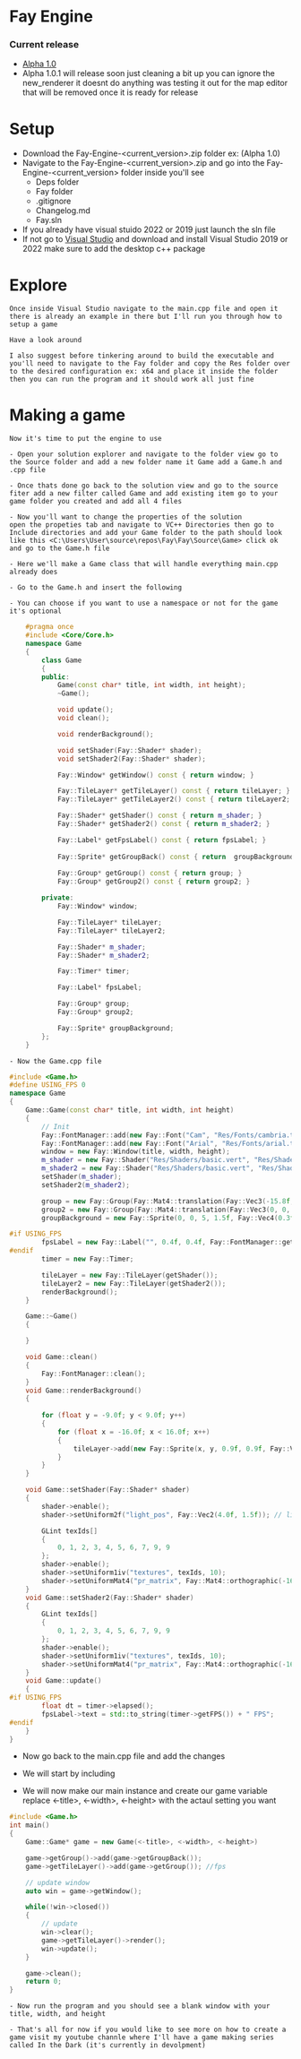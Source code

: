 # Fay Engine

### Current release
 - [Alpha 1.0](https://github.com/Roberto341/Fay-Engine/tree/a.1.0)
- Alpha 1.0.1 will release soon just cleaning a bit up you can ignore the new_renderer it doesnt do anything was testing it out for the map editor that will be removed once it is ready for release
# Setup
- Download the Fay-Engine-<current_version>.zip folder ex: (Alpha 1.0)
- Navigate to the Fay-Engine-<current_version>.zip and go into the Fay-Engine-<current_version> folder inside you'll see
    - Deps folder
    - Fay folder
    - .gitignore
    - Changelog.md
    - Fay.sln
- If you already have visual stuido 2022 or 2019 just launch the sln file
- If not go to [Visual Studio](https://visualstudio.microsoft.com/) and download and install Visual Studio 2019 or 2022 make sure to add the desktop c++ package

# Explore
    Once inside Visual Studio navigate to the main.cpp file and open it there is already an example in there but I'll run you through how to setup a game
   
    Have a look around 

    I also suggest before tinkering around to build the executable and you'll need to navigate to the Fay folder and copy the Res folder over to the desired configuration ex: x64 and place it inside the folder
    then you can run the program and it should work all just fine
# Making a game
    Now it's time to put the engine to use
    
    - Open your solution explorer and navigate to the folder view go to the Source folder and add a new folder name it Game add a Game.h and .cpp file

    - Once thats done go back to the solution view and go to the source fiter add a new filter called Game and add existing item go to your game folder you created and add all 4 files

    - Now you'll want to change the properties of the solution
    open the propeties tab and navigate to VC++ Directories then go to Include directories and add your Game folder to the path should look like this <C:\Users\User\source\repos\Fay\Fay\Source\Game> click ok and go to the Game.h file

    - Here we'll make a Game class that will handle everything main.cpp already does

    - Go to the Game.h and insert the following

    - You can choose if you want to use a namespace or not for the game it's optional

```cpp
    #pragma once
    #include <Core/Core.h>
    namespace Game
    {
        class Game
        {
        public:
	        Game(const char* title, int width, int height);
	        ~Game();

	        void update();
	        void clean();

	        void renderBackground();

	        void setShader(Fay::Shader* shader);
	        void setShader2(Fay::Shader* shader);

	        Fay::Window* getWindow() const { return window; }

	        Fay::TileLayer* getTileLayer() const { return tileLayer; }
	        Fay::TileLayer* getTileLayer2() const { return tileLayer2; }

	        Fay::Shader* getShader() const { return m_shader; }
	        Fay::Shader* getShader2() const { return m_shader2; }

	        Fay::Label* getFpsLabel() const { return fpsLabel; }
            
            Fay::Sprite* getGroupBack() const { return  groupBackground; }
	        
            Fay::Group* getGroup() const { return group; }
	        Fay::Group* getGroup2() const { return group2; }

        private:
	        Fay::Window* window;

	        Fay::TileLayer* tileLayer;
	        Fay::TileLayer* tileLayer2;

	        Fay::Shader* m_shader;
	        Fay::Shader* m_shader2;

	        Fay::Timer* timer;

	        Fay::Label* fpsLabel;

	        Fay::Group* group;
	        Fay::Group* group2;

	        Fay::Sprite* groupBackground;
        };
    }
```
    
    - Now the Game.cpp file

```cpp
#include <Game.h>
#define USING_FPS 0
namespace Game
{
	Game::Game(const char* title, int width, int height)
	{
		// Init
		Fay::FontManager::add(new Fay::Font("Cam", "Res/Fonts/cambria.ttc", 32));
		Fay::FontManager::add(new Fay::Font("Arial", "Res/Fonts/arial.ttf", 32));
		window = new Fay::Window(title, width, height);	
		m_shader = new Fay::Shader("Res/Shaders/basic.vert", "Res/Shaders/basic.frag");	
		m_shader2 = new Fay::Shader("Res/Shaders/basic.vert", "Res/Shaders/basic.frag");
		setShader(m_shader);
		setShader2(m_shader2);

		group = new Fay::Group(Fay::Mat4::translation(Fay::Vec3(-15.8f, 7.0f, 0.0f)));
		group2 = new Fay::Group(Fay::Mat4::translation(Fay::Vec3(0, 0, 0.0f)));
		groupBackground = new Fay::Sprite(0, 0, 5, 1.5f, Fay::Vec4(0.3f, 0.3f, 0.3f, 0.9f));

#if USING_FPS
		fpsLabel = new Fay::Label("", 0.4f, 0.4f, Fay::FontManager::getFont("Cam"), Fay::Vec4(1, 1, 1, 1));
#endif
		timer = new Fay::Timer;

		tileLayer = new Fay::TileLayer(getShader());
		tileLayer2 = new Fay::TileLayer(getShader2());
		renderBackground();
	}

	Game::~Game()
	{

	}

	void Game::clean()
	{
		Fay::FontManager::clean();
	}
	void Game::renderBackground()
	{
		
		for (float y = -9.0f; y < 9.0f; y++)
		{
			for (float x = -16.0f; x < 16.0f; x++)
			{
				tileLayer->add(new Fay::Sprite(x, y, 0.9f, 0.9f, Fay::Vec4(0.2f, 0.5f, 0, 1)));
			}
		}
	}

	void Game::setShader(Fay::Shader* shader)
	{
		shader->enable();
		shader->setUniform2f("light_pos", Fay::Vec2(4.0f, 1.5f)); // lighting

		GLint texIds[]
		{
			0, 1, 2, 3, 4, 5, 6, 7, 9, 9
		};
		shader->enable();
		shader->setUniform1iv("textures", texIds, 10);
		shader->setUniformMat4("pr_matrix", Fay::Mat4::orthographic(-16.0f, 16.0f, -9.0f, 9.0f, -1.0f, 1.0f));
	}
	void Game::setShader2(Fay::Shader* shader)
	{
		GLint texIds[]
		{
			0, 1, 2, 3, 4, 5, 6, 7, 9, 9
		};
		shader->enable();
		shader->setUniform1iv("textures", texIds, 10);
		shader->setUniformMat4("pr_matrix", Fay::Mat4::orthographic(-16.0f, 16.0f, -9.0f, 9.0f, -1.0f, 1.0f));
	}
	void Game::update()
	{
#if USING_FPS
		float dt = timer->elapsed();
		fpsLabel->text = std::to_string(timer->getFPS()) + " FPS";
#endif
	}
}
```

- Now go back to the main.cpp file and add the changes

- We will start by including

- We will now make our main instance and create our game variable replace <-title>, <-width>, <-height> with the actaul setting you want 

```cpp
#include <Game.h>
int main()
{
    Game::Game* game = new Game(<-title>, <-width>, <-height>)

    game->getGroup()->add(game->getGroupBack());
    game->getTileLayer()->add(game->getGroup()); //fps

    // update window
    auto win = game->getWindow();

    while(!win->closed())
    {
        // update
        win->clear();
        game->getTileLayer()->render();
        win->update();
    }

    game->clean();
    return 0;
}
```
    - Now run the program and you should see a blank window with your title, width, and height
    
    - That's all for now if you would like to see more on how to create a game visit my youtube channle where I'll have a game making series called In the Dark (it's currently in devolpment)